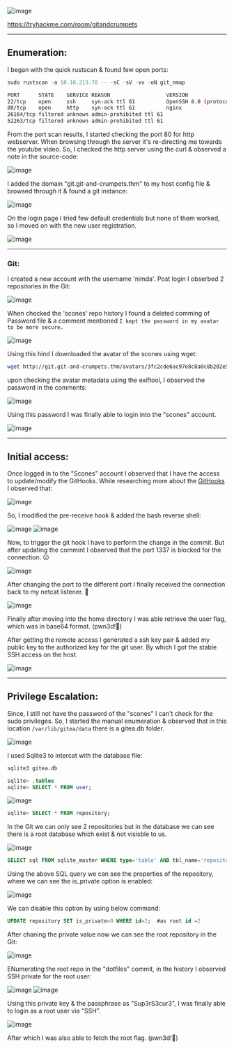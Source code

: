 ![image](https://github.com/F41zK4r1m/TryHackMe/assets/87700008/237d1358-0f0e-4869-b6d5-bb5b59575f61)

https://tryhackme.com/room/gitandcrumpets

-----------------------------------------------------------------------------------------------------------------------------------------------------------------------

## Enumeration:

I began with the quick rustscan & found few open ports:

```Rust
sudo rustscan -a 10.10.213.70 -- -sC -sV -vv -oN git_nmap
```

```bash
PORT      STATE    SERVICE REASON                  VERSION 
22/tcp    open     ssh     syn-ack ttl 61          OpenSSH 8.0 (protocol 2.0)
80/tcp    open     http    syn-ack ttl 61          nginx
26164/tcp filtered unknown admin-prohibited ttl 61
52263/tcp filtered unknown admin-prohibited ttl 61
```

From the port scan results, I started checking the port 80 for http webserver. When browsing through the server it's re-directing me towards the youtube video.
So, I checked the http server using the curl & observed a note in the source-code:

![image](https://github.com/F41zK4r1m/TryHackMe/assets/87700008/8ce039be-92cd-4109-bad8-24d74c7c03c1)

I added the domain "git.git-and-crumpets.thm" to my host config file & browsed through it & found a git instance:

![image](https://github.com/F41zK4r1m/TryHackMe/assets/87700008/6d97e7dd-93fb-4b6e-afc8-7e914871ac2c)

On the login page I tried few default credentials but none of them worked, so I moved on with the new user registration.

![image](https://github.com/F41zK4r1m/TryHackMe/assets/87700008/6604cce2-8b64-4ad3-8054-93ab7417d349)

-----------------------------------------------------------------------------------------------------------------------------------------------------------------------

### Git:

I created a new account with the username 'nimda'. Post login I obserbed 2 repositories in the Git:

![image](https://github.com/F41zK4r1m/TryHackMe/assets/87700008/a5135e1f-7484-41ce-bab6-0fe391e1020b)

When checked the 'scones' repo history I found a deleted comming of Password file & a comment mentioned ```I kept the password in my avatar to be more secure.```

![image](https://github.com/F41zK4r1m/TryHackMe/assets/87700008/00af8bfe-1c73-472e-b220-5a5fc67cd961)

Using this hind I downloaded the avatar of the scones using wget:

```bash
wget http://git.git-and-crumpets.thm/avatars/3fc2cde6ac97e8c8a0c8b202e527d56d
```

upon checking the avatar metadata using the exiftool, I observed the password in the comments:

![image](https://github.com/F41zK4r1m/TryHackMe/assets/87700008/7f6bdcc3-6609-431a-80b7-465b4f9abb33)

Using this password I was finally able to login into the "scones" account.

![image](https://github.com/F41zK4r1m/TryHackMe/assets/87700008/efe1d1b1-453b-4105-831f-f0f473fa28a8)

-----------------------------------------------------------------------------------------------------------------------------------------------------------------------

## Initial access:

Once logged in to the "Scones" account I observed that I have the access to update/modify the GitHooks. While researching more about the [GitHooks](https://git-scm.com/book/en/v2/Customizing-Git-Git-Hooks) I observed that:

![image](https://github.com/F41zK4r1m/TryHackMe/assets/87700008/b7211139-f396-45fe-a0c2-dc2ff7b76d3e)

So, I modified the pre-receive hook & added the bash reverse shell:

![image](https://github.com/F41zK4r1m/TryHackMe/assets/87700008/06e76c47-4981-443d-9e68-0ec989b7e6ae)
![image](https://github.com/F41zK4r1m/TryHackMe/assets/87700008/30935084-c8ec-4731-90b3-739398642f7c)

Now, to trigger the git hook I have to perform the change in the commit. But after updating the commint I observed that the port 1337 is blocked for the connection. 😕

![image](https://github.com/F41zK4r1m/TryHackMe/assets/87700008/6b51a83f-b880-46c1-9e49-9891d4abb603)

After changing the port to the different port I finally received the connection back to my netcat listener. 🙂

![image](https://github.com/F41zK4r1m/TryHackMe/assets/87700008/fd466ae2-d780-4ed5-8115-22d93f284009)

Finally after moving into the home directory I was able retrieve the user flag, which was in base64 format. (pwn3d!🙂)

After getting the remote access I generated a ssh key pair & added my public key to the authorized key for the git user. By which I got the stable SSH access on the host.

![image](https://github.com/F41zK4r1m/TryHackMe/assets/87700008/c937baea-a0b4-47a2-abd9-eaba4b22affa)

-----------------------------------------------------------------------------------------------------------------------------------------------------------------------

## Privilege Escalation:

Since, I still not have the password of the "scones" I can't check for the sudo privileges. So, I started the manual enumeration & observed that in this location ```/var/lib/gitea/data``` there is a gitea.db folder.

![image](https://github.com/F41zK4r1m/TryHackMe/assets/87700008/10ab68b0-ad13-4550-90f9-ecaf6ca7df13)

I used Sqlite3 to intercat with the database file:

```sql
sqlite3 gitea.db

sqlite> .tables
sqlite> SELECT * FROM user;
```
![image](https://github.com/F41zK4r1m/TryHackMe/assets/87700008/c30a2e4c-0c4a-4bbd-85b3-ff222dd9c45a)

```sql
sqlite> SELECT * FROM repository;
```
In the Git we can only see 2 repositories but in the database we can see there is a root database which exist & not visisble to us.

![image](https://github.com/F41zK4r1m/TryHackMe/assets/87700008/fbbdb0b4-0506-4ca9-9983-02b1a21d2589)

```sql
SELECT sql FROM sqlite_master WHERE type='table' AND tbl_name='repository';
```
Using the above SQL query we can see the properties of the repository, where we can see the is_private option is enabled:

![image](https://github.com/F41zK4r1m/TryHackMe/assets/87700008/af069433-b377-4481-be19-e59fa27d82ef)

We can disable this option by using below command:

```sql
UPDATE repository SET is_private=0 WHERE id=2;  #as root id =2
```

After chaning the private value now we can see the root repository in the Git:

![image](https://github.com/F41zK4r1m/TryHackMe/assets/87700008/20722d8c-3dbd-4a8c-94a5-04fb9c0696ef)

ENumerating the root repo in the "dotfiles" commit, in the history I observed SSH private for the root user:

![image](https://github.com/F41zK4r1m/TryHackMe/assets/87700008/2e038ade-3156-4a17-bf7c-8283421e846e)
![image](https://github.com/F41zK4r1m/TryHackMe/assets/87700008/9f9f44d3-c037-4732-b0aa-e40521fae500)

Using this private key & the passphrase as "Sup3rS3cur3", I was finally able to login as a root user via "SSH".

![image](https://github.com/F41zK4r1m/TryHackMe/assets/87700008/9c46149f-a611-4e19-b973-7b5c5c3d2a34)

After which I was also able to fetch the root flag. (pwn3d!🙂)
